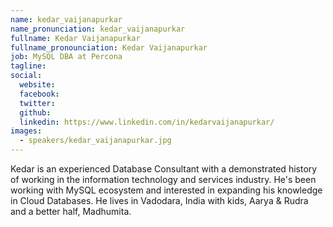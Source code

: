 ```yaml
---
name: kedar_vaijanapurkar
name_pronunciation: kedar_vaijanapurkar
fullname: Kedar Vaijanapurkar
fullname_pronounciation: Kedar Vaijanapurkar
job: MySQL DBA at Percona
tagline: 
social:
  website: 
  facebook:
  twitter:
  github: 
  linkedin: https://www.linkedin.com/in/kedarvaijanapurkar/
images:
  - speakers/kedar_vaijanapurkar.jpg
---
```


Kedar is an experienced Database Consultant with a demonstrated history of working in the information technology and services industry. He's been working with MySQL ecosystem and interested in expanding his knowledge in Cloud Databases. He lives in Vadodara, India with kids, Aarya & Rudra and a better half, Madhumita.